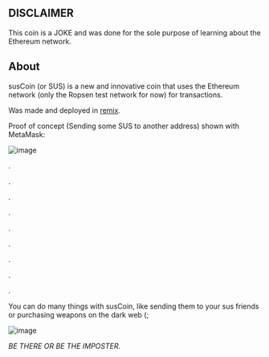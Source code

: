 
## DISCLAIMER
This coin is a JOKE and was done for the sole purpose of learning about the Ethereum network.

## About
susCoin (or SUS) is a new and innovative coin that uses the Ethereum network (only the Ropsen test network for now) for transactions.

Was made and deployed in [remix](http://remix.ethereum.org/).

Proof of concept (Sending some SUS to another address) shown with MetaMask:

![image](https://user-images.githubusercontent.com/59180254/120929783-1664f600-c6f3-11eb-9d04-0d1bbf541b5a.png)


.



.



.



.


.

.

.


.




.


You can do many things with susCoin, like sending them to your sus friends or purchasing weapons on the dark web (;


![image](https://user-images.githubusercontent.com/59180254/120929339-60e57300-c6f1-11eb-9768-eeb4d8ca59ec.png)





*BE THERE OR BE THE IMPOSTER.*
